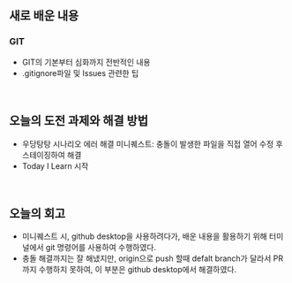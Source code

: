 ## 새로 배운 내용
### GIT
- GIT의 기본부터 심화까지 전반적인 내용
- .gitignore파일 및 Issues 관련한 팁
<br>

## 오늘의 도전 과제와 해결 방법
- 우당탕탕 시나리오 에러 해결 미니퀘스트: 충돌이 발생한 파일을 직접 열어 수정 후 스테이징하여 해결
- Today I Learn 시작
<br>

## 오늘의 회고
- 미니퀘스트 시, github desktop을 사용하려다가, 배운 내용을 활용하기 위해 터미널에서 git 명령어를 사용하여 수행하였다.
- 충돌 해결까지는 잘 해냈지만, origin으로 push 할때 defalt branch가 달라서 PR까지 수행하지 못하여, 이 부분은 github desktop에서 해결하였다.
